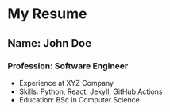 # My Resume
## Name: John Doe
### Profession: Software Engineer

- Experience at XYZ Company
- Skills: Python, React, Jekyll, GitHub Actions
- Education: BSc in Computer Science
